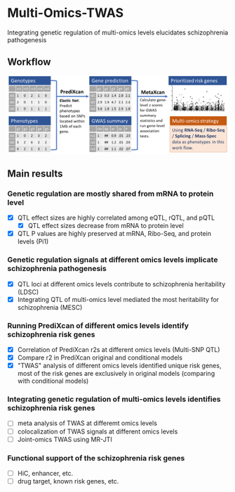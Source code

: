 # Multi-Omics-TWAS
Integrating genetic regulation of multi-omics levels elucidates schizophrenia pathogenesis

## Workflow
<img src=".img/workflow.png" width="750" />

## Main results

### Genetic regulation are mostly shared from mRNA to protein level
- [x] QTL effect sizes are highly correlated among eQTL, rQTL, and pQTL
  - [x] QTL effect sizes decrease from mRNA to protein level
- [x] QTL P values are highly preserved at mRNA, Ribo-Seq, and protein levels (Pi1)

### Genetic regulation signals at different omics levels implicate schizophrenia pathogenesis
- [x] QTL loci at different omics levels contribute to schizophrenia heritability (LDSC)
- [x] Integrating QTL of multi-omics level mediated the most heritability for schizophrenia (MESC)

### Running PrediXcan of different omics levels identify schizophrenia risk genes
- [x] Correlation of PrediXcan r2s at different omics levels (Multi-SNP QTL)
- [x] Compare r2 in PrediXcan original and conditional models
- [x] "TWAS" analysis of different omics levels identified unique risk genes, most of the risk genes are exclusively in original models (comparing with conditional models)

### Integrating genetic regulation of multi-omics levels identifies schizophrenia risk genes
- [ ] meta analysis of TWAS at differemt omics levels
- [ ] colocalization of TWAS signals at different omics levels
- [ ] Joint-omics TWAS using MR-JTI

### Functional support of the schizophrenia risk genes
- [ ] HiC, enhancer, etc.
- [ ] drug target, known risk genes, etc.

